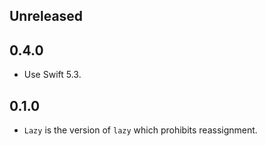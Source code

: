 ## Unreleased

## 0.4.0

- Use Swift 5.3.


## 0.1.0

- `Lazy` is the version of `lazy` which prohibits reassignment.
